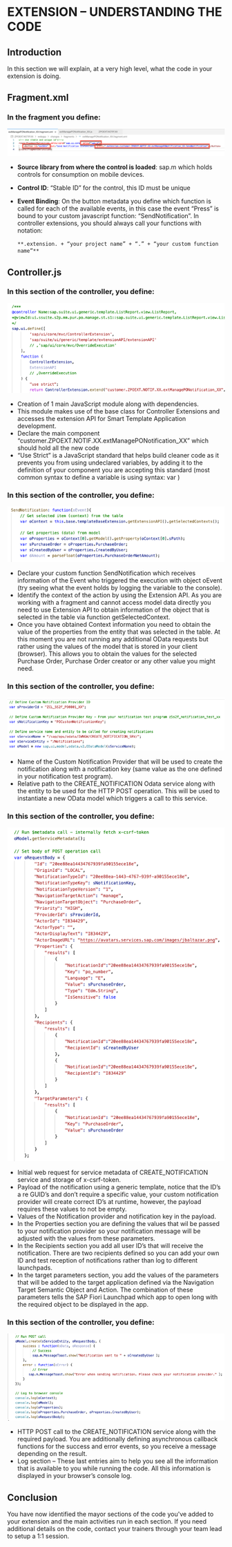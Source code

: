 # EXTENSION – UNDERSTANDING THE CODE

## Introduction
In this section we will explain, at a very high level, what the code in your extension is doing.

## Fragment.xml

### In the fragment you define:

  ![Fragment.xml](images/explain1.png)

- **Source library from where the control is loaded**:
  sap.m which holds controls for consumption on mobile devices.
- **Control ID**:
  “Stable ID” for the control, this ID must be unique
- **Event Binding**:
    On the button metadata you define which function is called for each of the available events, in this case the event “Press” is bound to your custom javascript function: “SendNotification”. In controller extensions, you should always call your functions with notation:

      **.extension. + “your project name” + “.” + “your custom function name”**

## Controller.js

### In this section of the controller, you define:

  ![Fragment.xml](images/explain2.png)

- Creation of 1 main JavaScript module along with dependencies.
- This module makes use of the base class for  Controller Extensions and accesses the extension API for Smart Template Application development.
- Declare the main component “customer.ZPOEXT.NOTIF.XX.extManagePONotification_XX” which should hold all the new code
- “Use Strict” is a JavaScript standard that helps build cleaner code as it prevents you from using undeclared variables, by adding it to the definition of your component you are accepting this standard (most common syntax to define a variable is using syntax: var <anything>)

### In this section of the controller, you define:

  ![Fragment.xml](images/explain3.png)

- Declare your custom function SendNotification which receives information of the Event who triggered the execution with object oEvent (try seeing what the event holds by logging the variable to the console).
- Identify the context of the action by using the Extension API. As you are working with a fragment and cannot access model data directly you need to use Extension API to obtain information of the object that is selected in the table via function getSelectedContext.
- Once you have obtained Context information you need to obtain the value of the properties from the entity that was selected in the table. At this moment you are not running any additional OData requests but rather using the values of the model that is stored in your client (browser). This allows you to obtain the values for the selected Purchase Order, Purchase Order creator or any other value you might need.

### In this section of the controller, you define:

  ![Fragment.xml](images/explain4.png)

- Name of the Custom Notification Provider that will be used to create the notification along with a notification key (same value as the one defined in your notification test program).
- Relative path to the CREATE_NOTIFICATION Odata service along with the entity to be used for the HTTP POST operation. This will be used to instantiate a new OData model which triggers a call to this service.

### In this section of the controller, you define:

  ![Fragment.xml](images/explain5.png)

- Initial web request for service metadata of CREATE_NOTIFICATION service and storage of x-csrf-token.
- Payload of the notification using a generic template, notice that the ID’s a re GUID’s and don’t require a specific value, your custom notification provider will create correct ID’s at runtime, however, the payload requires these values to not be empty.
- Values of the Notification provider and notification key in the payload.
- In the Properties section you are defining the values that wil be passed to your notification provider so your notification message will be adjusted with the values from these parameters.
- In the Recipients section you add all user ID’s that will receive the notification. There are two recipients defined so you can add your own ID and test reception of notifications rather than log to different launchpads.
- In the target parameters section, you add the values of the parameters that will be added to the target application defined via the Navigation Target Semantic Object and Action. The combination of these parameters tells the SAP Fiori Launchpad which app to open long with the required object to be displayed in the app.

### In this section of the controller, you define:

  ![Fragment.xml](images/explain6.png)

- HTTP POST call to the CREATE_NOTIFICATION service along with the required payload. You are additionally defining asynchronous callback functions for the success and error events, so you receive a message depending on the result.
- Log section – These last entries aim to help you see all the information that is available to you while running the code. All this information is displayed in your browser’s console log.

## Conclusion
You have now identified the mayor sections of the code you've added to your extension and the main activities run in each section. If you need additional details on the code, contact your trainers through your team lead to setup a 1:1 session.
